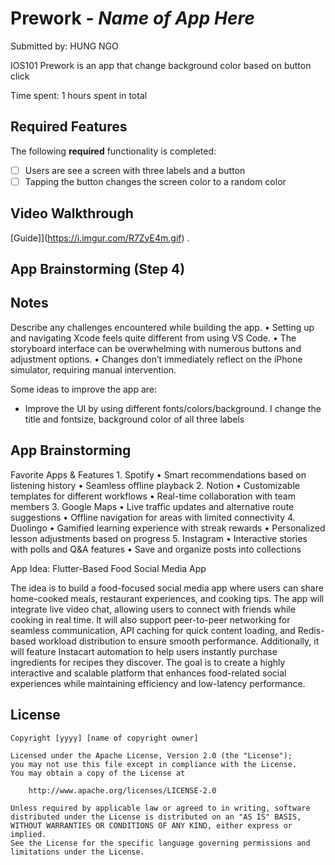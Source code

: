 # Prework - *Name of App Here*

Submitted by: HUNG NGO

IOS101 Prework is an app that change background color based on button click

Time spent: 1 hours spent in total

## Required Features

The following **required** functionality is completed:

- [ ] Users are see a screen with three labels and a button
- [ ] Tapping the button changes the screen color to a random color
 
## Video Walkthrough


[Guide]](https://i.imgur.com/R7ZyE4m.gif) .

## App Brainstorming (Step 4)

## Notes

Describe any challenges encountered while building the app.
	•	Setting up and navigating Xcode feels quite different from using VS Code.
	•	The storyboard interface can be overwhelming with numerous buttons and adjustment options.
	•	Changes don’t immediately reflect on the iPhone simulator, requiring manual intervention.
 
Some ideas to improve the app are:
- Improve the UI by using different fonts/colors/background. I change the title and fontsize, background color of all three labels

## App Brainstorming

Favorite Apps & Features
	1.	Spotify
	•	Smart recommendations based on listening history
	•	Seamless offline playback
	2.	Notion
	•	Customizable templates for different workflows
	•	Real-time collaboration with team members
	3.	Google Maps
	•	Live traffic updates and alternative route suggestions
	•	Offline navigation for areas with limited connectivity
	4.	Duolingo
	•	Gamified learning experience with streak rewards
	•	Personalized lesson adjustments based on progress
	5.	Instagram
	•	Interactive stories with polls and Q&A features
	•	Save and organize posts into collections

App Idea: Flutter-Based Food Social Media App

The idea is to build a food-focused social media app where users can share home-cooked meals, restaurant experiences, and cooking tips. The app will integrate live video chat, allowing users to connect with friends while cooking in real time. It will also support peer-to-peer networking for seamless communication, API caching for quick content loading, and Redis-based workload distribution to ensure smooth performance. Additionally, it will feature Instacart automation to help users instantly purchase ingredients for recipes they discover. The goal is to create a highly interactive and scalable platform that enhances food-related social experiences while maintaining efficiency and low-latency performance.

## License

    Copyright [yyyy] [name of copyright owner]

    Licensed under the Apache License, Version 2.0 (the "License");
    you may not use this file except in compliance with the License.
    You may obtain a copy of the License at

        http://www.apache.org/licenses/LICENSE-2.0

    Unless required by applicable law or agreed to in writing, software
    distributed under the License is distributed on an "AS IS" BASIS,
    WITHOUT WARRANTIES OR CONDITIONS OF ANY KIND, either express or implied.
    See the License for the specific language governing permissions and
    limitations under the License.
